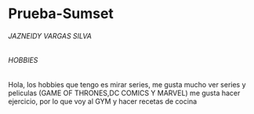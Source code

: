 # Prueba-Sumset
<html>

<head>
 <script type="text/javascript" src="https://www.gstatic.com/charts/loader.js"></script>
 <script type="text/javascript">
      google.charts.load('current', {'packages':['corechart']});
      google.charts.setOnLoadCallback(drawChart);
      
      function drawChart() {
      
        var data = google.visualization.arrayToDataTable([
          ['Task', 'Hours per Day'],
          ['IE6 ',   5],
          ['IE7 ',  20],
          ['IE8 ',  75]
          ]);
        var options = {
        title: ' Datos Pie Chart:'
        };
        var chart = new google.visualization.PieChart(document.getElementById('piechart'));
        chart.draw(data, options);            
        }
   </script>
    
</head>

<body>
 <h6> JAZNEIDY VARGAS SILVA</h6>
<h6> HOBBIES</h6>
<p> Hola, los hobbies que tengo es mirar series, me gusta mucho ver series y peliculas (GAME OF THRONES,DC COMICS Y MARVEL)
 me gusta hacer ejercicio, por lo que voy al GYM y hacer recetas de cocina </p>
 

<script>
       
      <div id="piechart" style="width: 900px; height: 500px;"></div> 
      <input type="button" value="Cambiar" onclick ="click"/>

        var cambiarValores = function ()
           {
        var data = google.visualization.arrayToDataTable([
          ['Task', 'Hours per Day'],
          ['IE6 ',     50],
          ['IE7 ',      40],
          ['IE8 ',  10]
          ]);
          var click=new google.visualization.PieChart(document.get.ElementById(cambiarValores).value);   
      }
 </script>

</body>

</html>
